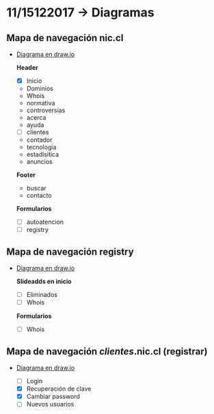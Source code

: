 # 11/15122017 -> Diagramas

## Mapa de navegación nic.cl
- [Diagrama en draw.io](https://github.com/AnnBenavides/Practica2/blob/master/Untitled%20Diagram.xml)

	**Header**
	- [x] Inicio
	- Dominios
	- Whois
	- normativa
	- controversias
	- acerca
	- ayuda
	- [ ] clientes

	- contador
	- tecnologia
	- estadísitica
	- anuncios

	**Footer**
	- buscar
	- contacto

	**Formularios**
	- [ ] autoatencion
	- [ ] registry

## Mapa de navegación registry
- [Diagrama en draw.io]()

	**Slideadds en inicio**
	- [ ] Eliminados
	- [ ] Whois

	**Formularios**
	- [ ] Whois


## Mapa de navegación *clientes*.nic.cl (registrar)
- [Diagrama en draw.io]()

	- [ ] Login
	- [x] Recuperación de clave
	- [x] Cambiar password
	- [ ] Nuevos usuarios

